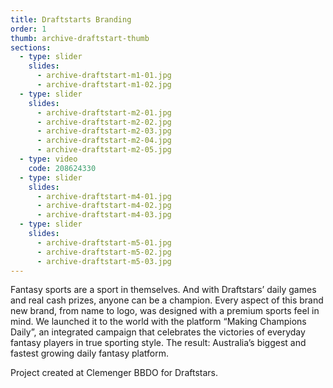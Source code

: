 ```yaml
---
title: Draftstarts Branding
order: 1
thumb: archive-draftstart-thumb
sections:
  - type: slider
    slides:
      - archive-draftstart-m1-01.jpg
      - archive-draftstart-m1-02.jpg
  - type: slider
    slides:
      - archive-draftstart-m2-01.jpg
      - archive-draftstart-m2-02.jpg
      - archive-draftstart-m2-03.jpg
      - archive-draftstart-m2-04.jpg
      - archive-draftstart-m2-05.jpg
  - type: video
    code: 208624330
  - type: slider
    slides:
      - archive-draftstart-m4-01.jpg
      - archive-draftstart-m4-02.jpg
      - archive-draftstart-m4-03.jpg
  - type: slider
    slides:
      - archive-draftstart-m5-01.jpg
      - archive-draftstart-m5-02.jpg
      - archive-draftstart-m5-03.jpg
---
```

Fantasy sports are a sport in themselves. And with Draftstars’ daily games and real cash prizes, anyone can be a champion. Every aspect of this brand new brand, from name to logo, was designed with a premium sports feel in mind. We launched it to the world with the platform “Making Champions Daily”, an integrated campaign that celebrates the victories of everyday fantasy players in true sporting style. The result: Australia’s biggest and fastest growing daily fantasy platform.

Project created at Clemenger BBDO for Draftstars.
